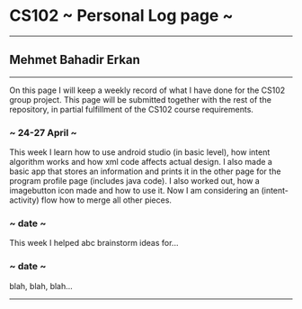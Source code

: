 # CS102 ~ Personal Log page ~
****
## Mehmet Bahadir Erkan 
****

On this page I will keep a weekly record of what I have done for the CS102 group project. This page will be submitted together with the rest of the repository, in partial fulfillment of the CS102 course requirements.

### ~ 24-27 April ~
This week I learn how to use android studio (in basic level), how intent algorithm works and how xml code affects actual design. I also made a basic app that stores an information and prints it in the other page for the program profile page (includes java code). I also worked out, how a imagebutton icon made and how to use it. Now I am considering an (intent-activity) flow how to merge all other pieces. 

### ~ date ~
This week I helped abc brainstorm ideas for...

### ~ date ~
blah, blah, blah...

****
